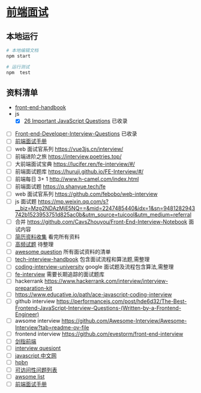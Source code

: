 # [前端面试](https://github.com/zenHeart/web-interview)

## 本地运行

```bash
# 本地编辑文档
npm start

# 运行测试
npm  test
```

## 资料清单

* [front-end-handbook](https://frontendmasters.com/guides/front-end-handbook/2024/)
* js
  * [X] [26 Important JavaScript Questions](https://www.toptal.com/javascript/interview-questions) 已收录

* [ ] [Front-end-Developer-Interview-Questions](https://github.com/h5bp/Front-end-Developer-Interview-Questions) 已收录
* [ ] [前端面试手册](https://github.com/yangshun/front-end-interview-handbook/blob/master/Translations/Chinese/questions/css-questions.md#%E8%AF%B7%E9%98%90%E8%BF%B0%E5%9D%97%E6%A0%BC%E5%BC%8F%E5%8C%96%E4%B8%8A%E4%B8%8B%E6%96%87block-formatting-context%E5%8F%8A%E5%85%B6%E5%B7%A5%E4%BD%9C%E5%8E%9F%E7%90%86)
* [ ] web 面试官系列 <https://vue3js.cn/interview/>
* [ ] 前端进阶之旅 <https://interview.poetries.top/>
* [ ] 大前端面试宝典 <https://lucifer.ren/fe-interview/#/>
* [ ] 前端面试题库 <https://huruji.github.io/FE-Interview/#/>
* [ ] 前端每日 3+ 1 <http://www.h-camel.com/index.html>
* [ ] 前端面试题 <https://q.shanyue.tech/fe>
* [ ] web 面试官系列 <https://github.com/febobo/web-interview>
* [ ] js 面试题 <https://mp.weixin.qq.com/s?__biz=Mzg2NDAzMjE5NQ==&mid=2247485440&idx=1&sn=9481282943742b1523953751d825ac0b&utm_source=tuicool&utm_medium=referral>
* [ ] 合并 <https://github.com/CavsZhouyou/Front-End-Interview-Notebook> 面试内容
* [ ] [简历资料收集](https://github.com/abc-club/free-resources/blob/master/INTERVIEW.md) 看完所有资料
* [ ] [高频试题](https://juejin.im/post/5d23e750f265da1b855c7bbe) 待整理
* [ ] [awesome question](https://github.com/MaximAbramchuck/awesome-interview-questions#nodejs) 所有面试资料的清单
* [ ] [tech-interview-handbook](https://yangshun.github.io/tech-interview-handbook) 包含面试流程和算法题,需整理
* [ ] [coding-interview-university](https://github.com/jwasham/coding-interview-university) google 面试题及流程包含算法,需整理
* [ ] [fe-interview](https://github.com/haizlin/fe-interview) 需要长期追踪的面试题库
* [ ] hackerrank <https://www.hackerrank.com/interview/interview-preparation-kit>
* [ ] <https://www.educative.io/path/ace-javascript-coding-interview>
* [ ] github interview <https://performancejs.com/post/hde6d32/The-Best-Frontend-JavaScript-Interview-Questions-(Written-by-a-Frontend-Engineer)>
* [ ] awsome interview <https://github.com/Awesome-Interview/Awesome-Interview?tab=readme-ov-file>
* [ ] frontend interview <https://github.com/evestorm/front-end-interview>
* [ ] [剑指前端](https://github.com/hzfe/awesome-interview)
* [ ] [interview quesiont](https://github.com/pro-collection/interview-question)
* [ ] [javascript  中文网](https://www.javascriptcn.com/interview/)
* [ ] [hpbn](https://hpbn.co/)
* [ ] [可访问性问题列表](https://scottaohara.github.io/accessibility_interview_questions/)
* [ ] [awsome list](https://github.com/DopplerHQ/awesome-interview-questions?tab=readme-ov-file#html)
* [ ] [前端面试手册](https://github.com/lgwebdream/FE-Interview)
